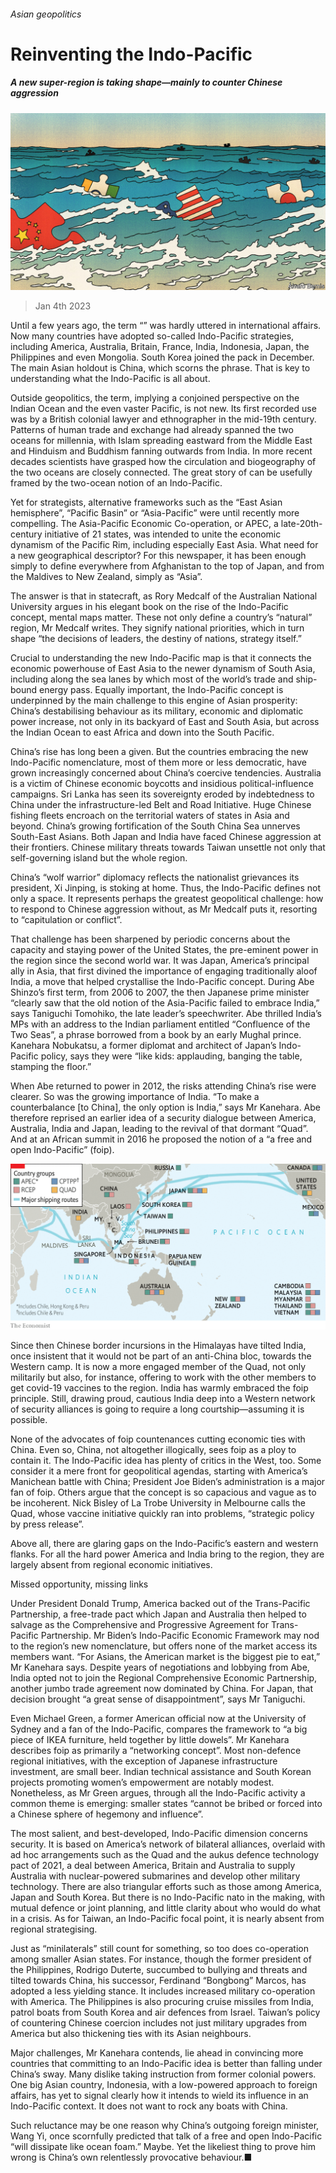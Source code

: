 ###### Asian geopolitics

# Reinventing the Indo-Pacific 

##### A new super-region is taking shape—mainly to counter Chinese aggression 

![image](images/20230107_ASD002.jpg) 

> Jan 4th 2023 

Until a few years ago, the term “” was hardly uttered in international affairs. Now many countries have adopted so-called Indo-Pacific strategies, including America, Australia, Britain, France, India, Indonesia, Japan, the Philippines and even Mongolia. South Korea joined the pack in December. The main Asian holdout is China, which scorns the phrase. That is key to understanding what the Indo-Pacific is all about.

Outside geopolitics, the term, implying a conjoined perspective on the Indian Ocean and the even vaster Pacific, is not new. Its first recorded use was by a British colonial lawyer and ethnographer in the mid-19th century. Patterns of human trade and exchange had already spanned the two oceans for millennia, with Islam spreading eastward from the Middle East and Hinduism and Buddhism fanning outwards from India. In more recent decades scientists have grasped how the circulation and biogeography of the two oceans are closely connected. The great story of  can be usefully framed by the two-ocean notion of an Indo-Pacific.

Yet for strategists, alternative frameworks such as the “East Asian hemisphere”, “Pacific Basin” or “Asia-Pacific” were until recently more compelling. The Asia-Pacific Economic Co-operation, or APEC, a late-20th-century initiative of 21 states, was intended to unite the economic dynamism of the Pacific Rim, including especially East Asia. What need for a new geographical descriptor? For this newspaper, it has been enough simply to define everywhere from Afghanistan to the top of Japan, and from the Maldives to New Zealand, simply as “Asia”.

The answer is that in statecraft, as Rory Medcalf of the Australian National University argues in his elegant book on the rise of the Indo-Pacific concept, mental maps matter. These not only define a country’s “natural” region, Mr Medcalf writes. They signify national priorities, which in turn shape “the decisions of leaders, the destiny of nations, strategy itself.” 

Crucial to understanding the new Indo-Pacific map is that it connects the economic powerhouse of East Asia to the newer dynamism of South Asia, including along the sea lanes by which most of the world’s trade and ship-bound energy pass. Equally important, the Indo-Pacific concept is underpinned by the main challenge to this engine of Asian prosperity: China’s destabilising behaviour as its military, economic and diplomatic power increase, not only in its backyard of East and South Asia, but across the Indian Ocean to east Africa and down into the South Pacific.

China’s rise has long been a given. But the countries embracing the new Indo-Pacific nomenclature, most of them more or less democratic, have grown increasingly concerned about China’s coercive tendencies. Australia is a victim of Chinese economic boycotts and insidious political-influence campaigns. Sri Lanka has seen its sovereignty eroded by indebtedness to China under the infrastructure-led Belt and Road Initiative. Huge Chinese fishing fleets encroach on the territorial waters of states in Asia and beyond. China’s growing fortification of the South China Sea unnerves South-East Asians. Both Japan and India have faced Chinese aggression at their frontiers. Chinese military threats towards Taiwan unsettle not only that self-governing island but the whole region.

China’s “wolf warrior” diplomacy reflects the nationalist grievances its president, Xi Jinping, is stoking at home. Thus, the Indo-Pacific defines not only a space. It represents perhaps the greatest geopolitical challenge: how to respond to Chinese aggression without, as Mr Medcalf puts it, resorting to “capitulation or conflict”. 

That challenge has been sharpened by periodic concerns about the capacity and staying power of the United States, the pre-eminent power in the region since the second world war. It was Japan, America’s principal ally in Asia, that first divined the importance of engaging traditionally aloof India, a move that helped crystallise the Indo-Pacific concept. During Abe Shinzo’s first term, from 2006 to 2007, the then Japanese prime minister “clearly saw that the old notion of the Asia-Pacific failed to embrace India,” says Taniguchi Tomohiko, the late leader’s speechwriter. Abe thrilled India’s MPs with an address to the Indian parliament entitled “Confluence of the Two Seas”, a phrase borrowed from a book by an early Mughal prince. Kanehara Nobukatsu, a former diplomat and architect of Japan’s Indo-Pacific policy, says they were “like kids: applauding, banging the table, stamping the floor.”

When Abe returned to power in 2012, the risks attending China’s rise were clearer. So was the growing importance of India. “To make a counterbalance [to China], the only option is India,” says Mr Kanehara. Abe therefore reprised an earlier idea of a security dialogue between America, Australia, India and Japan, leading to the revival of that dormant “Quad”. And at an African summit in 2016 he proposed the notion of a “a free and open Indo-Pacific” (foip). 

![image](images/20230107_ASM989.png) 


Since then Chinese border incursions in the Himalayas have tilted India, once insistent that it would not be part of an anti-China bloc, towards the Western camp. It is now a more engaged member of the Quad, not only militarily but also, for instance, offering to work with the other members to get covid-19 vaccines to the region. India has warmly embraced the foip principle. Still, drawing proud, cautious India deep into a Western network of security alliances is going to require a long courtship—assuming it is possible.

None of the advocates of foip countenances cutting economic ties with China. Even so, China, not altogether illogically, sees foip as a ploy to contain it. The Indo-Pacific idea has plenty of critics in the West, too. Some consider it a mere front for geopolitical agendas, starting with America’s Manichean battle with China; President Joe Biden’s administration is a major fan of foip. Others argue that the concept is so capacious and vague as to be incoherent. Nick Bisley of La Trobe University in Melbourne calls the Quad, whose vaccine initiative quickly ran into problems, “strategic policy by press release”.

Above all, there are glaring gaps on the Indo-Pacific’s eastern and western flanks. For all the hard power America and India bring to the region, they are largely absent from regional economic initiatives. 

Missed opportunity, missing links

Under President Donald Trump, America backed out of the Trans-Pacific Partnership, a free-trade pact which Japan and Australia then helped to salvage as the Comprehensive and Progressive Agreement for Trans-Pacific Partnership. Mr Biden’s Indo-Pacific Economic Framework may nod to the region’s new nomenclature, but offers none of the market access its members want. “For Asians, the American market is the biggest pie to eat,” Mr Kanehara says. Despite years of negotiations and lobbying from Abe, India opted not to join the Regional Comprehensive Economic Partnership, another jumbo trade agreement now dominated by China. For Japan, that decision brought “a great sense of disappointment”, says Mr Taniguchi.

Even Michael Green, a former American official now at the University of Sydney and a fan of the Indo-Pacific, compares the framework to “a big piece of IKEA furniture, held together by little dowels”. Mr Kanehara describes foip as primarily a “networking concept”. Most non-defence regional initiatives, with the exception of Japanese infrastructure investment, are small beer. Indian technical assistance and South Korean projects promoting women’s empowerment are notably modest. Nonetheless, as Mr Green argues, through all the Indo-Pacific activity a common theme is emerging: smaller states “cannot be bribed or forced into a Chinese sphere of hegemony and influence”.

The most salient, and best-developed, Indo-Pacific dimension concerns security. It is based on America’s network of bilateral alliances, overlaid with ad hoc arrangements such as the Quad and the aukus defence technology pact of 2021, a deal between America, Britain and Australia to supply Australia with nuclear-powered submarines and develop other military technology. There are also triangular efforts such as those among America, Japan and South Korea. But there is no Indo-Pacific nato in the making, with mutual defence or joint planning, and little clarity about who would do what in a crisis. As for Taiwan, an Indo-Pacific focal point, it is nearly absent from regional strategising.

Just as “minilaterals” still count for something, so too does co-operation among smaller Asian states. For instance, though the former president of the Philippines, Rodrigo Duterte, succumbed to bullying and threats and tilted towards China, his successor, Ferdinand “Bongbong” Marcos, has adopted a less yielding stance. It includes increased military co-operation with America. The Philippines is also procuring cruise missiles from India, patrol boats from South Korea and air defences from Israel. Taiwan’s policy of countering Chinese coercion includes not just military upgrades from America but also thickening ties with its Asian neighbours.

Major challenges, Mr Kanehara contends, lie ahead in convincing more countries that committing to an Indo-Pacific idea is better than falling under China’s sway. Many dislike taking instruction from former colonial powers. One big Asian country, Indonesia, with a low-powered approach to foreign affairs, has yet to signal clearly how it intends to wield its influence in an Indo-Pacific context. It does not want to rock any boats with China. 

Such reluctance may be one reason why China’s outgoing foreign minister, Wang Yi, once scornfully predicted that talk of a free and open Indo-Pacific “will dissipate like ocean foam.” Maybe. Yet the likeliest thing to prove him wrong is China’s own relentlessly provocative behaviour.■

